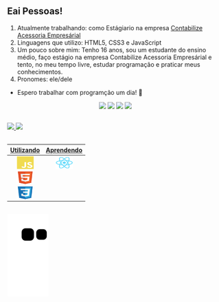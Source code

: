 ## Eai Pessoas!

<ol>
  <li> Atualmente trabalhando: como Estágiario na empresa <a href="https://www.contabilizeae.com.br" target="_blank">Contabilize Acessoria Empresárial</a> </li>
  <li> Linguagens que utilizo: HTML5, CSS3 e JavaScript </li>
  <li> Um pouco sobre mim: Tenho 16 anos, sou um estudante do ensino médio, faço estágio na empresa Contabilize Acessoria Empresárial e tento, no meu tempo livre, estudar programação e praticar meus conhecimentos. </li>
  <li> Pronomes: ele/dele </li>
</ol>

<ul>
  <li>Espero trabalhar com programção um dia! 🙌</li>
</ul>

<div align="center">
  <a href="https://www.linkedin.com/in/gustavoramos32/"><img src="https://img.shields.io/badge/LinkedIn-0077B5?style=for-the-badge&logo=linkedin&logoColor=white"></a>
  <a href="mailto:gustavo.ramos.silva.santos@gmail.com"><img src="https://img.shields.io/badge/Gmail-D14836?style=for-the-badge&logo=gmail&logoColor=white"></a>
  <a href="https://wa.me/5511971689500"><img src="https://img.shields.io/badge/WhatsApp-25D366?style=for-the-badge&logo=whatsapp&logoColor=white"></a>
  <a href="https://app.rocketseat.com.br/me/guusta"><img height="28" src="https://uploaddeimagens.com.br/images/003/426/194/original/rocketseat.png?1631484970"></a>
</div>
  
##

<div>
  <a href="https://github.com/Gustavo032">
  <img height="160em" src="https://github-readme-stats.vercel.app/api?username=Gustavo032&show_icons=true&theme=midnight-purple&include_all_commits=true&count_private=true&border_color=9644f4&custom_title=Esses são meus status:"/>  
  <img height="160em" src="https://github-readme-stats.vercel.app/api/top-langs/?username=Gustavo032&layout=compact&langs_count=7&theme=midnight-purple&border_color=9644f4&custom_title=Top Linguagens usadas:"/>
</div>
  
  
<br>

Utilizando   | Aprendendo
:---------: | :------:
<img align="center" alt="Gustavo-Js" height="30" width="40" src="https://raw.githubusercontent.com/devicons/devicon/master/icons/javascript/javascript-plain.svg"> | <img align="center" alt="Gustavo-React" height="30" width="40" src="https://raw.githubusercontent.com/devicons/devicon/master/icons/react/react-original.svg">
<img align="center" alt="Gustavo-HTML" height="30" width="40" src="https://raw.githubusercontent.com/devicons/devicon/master/icons/html5/html5-original.svg"> |
<img align="center" alt="Gustavo-CSS" height="30" width="40" src="https://raw.githubusercontent.com/devicons/devicon/master/icons/css3/css3-original.svg"> |

  
##
  

![Snake animation](https://github.com/Gustavo032/Gustavo032/blob/output/github-contribution-grid-snake.svg)
 
